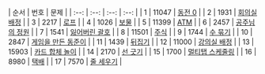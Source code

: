 | 순서 | 번호 | 문제 |
| :--: | :--: | :--: | :--: |
| 1 | 11047 | [동전 0](https://www.acmicpc.net/problem/11047) |
| 2 | 1931 | [회의실 배정](https://www.acmicpc.net/problem/1931) |
| 3 | 2217 | [로프](https://www.acmicpc.net/problem/2217) |
| 4 | 1026 | [보물](https://www.acmicpc.net/problem/1026) |
| 5 | 11399 | [ATM](https://www.acmicpc.net/problem/11399) |
| 6 | 2457 | [공주님의 정원](https://www.acmicpc.net/problem/2457) |
| 7 | 1541 | [잃어버린 괄호](https://www.acmicpc.net/problem/1541) |
| 8 | 11501 | [주식](https://www.acmicpc.net/problem/11501) |
| 9 | 1744 | [수 묶기](https://www.acmicpc.net/problem/1744) |
| 10 | 2847 | [게임을 만든 동준이](https://www.acmicpc.net/problem/2847) |
| 11 | 1439 | [뒤집기](https://www.acmicpc.net/problem/1439) |
| 12 | 11000 | [강의실 배정](https://www.acmicpc.net/problem/11000) |
| 13 | 15903 | [카드 합체 놀이](https://www.acmicpc.net/problem/15903) |
| 14 | 2170 | [선 긋기](https://www.acmicpc.net/problem/2170) |
| 15 | 1700 | [멀티탭 스케줄링](https://www.acmicpc.net/problem/1700) |
| 16 | 8980 | [택배](https://www.acmicpc.net/problem/8980) |
| 17 | 7570 | [줄 세우기](https://www.acmicpc.net/problem/7570) |